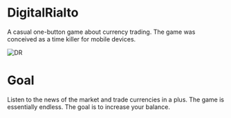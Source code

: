 # DigitalRialto
A casual one-button game about currency trading. The game was conceived as a time killer for mobile devices.

![DR](https://user-images.githubusercontent.com/61661965/195725015-c52605e0-b317-4df3-9257-6992a0d19817.jpg)


# Goal
Listen to the news of the market and trade currencies in a plus. The game is essentially endless. The goal is to increase your balance.
